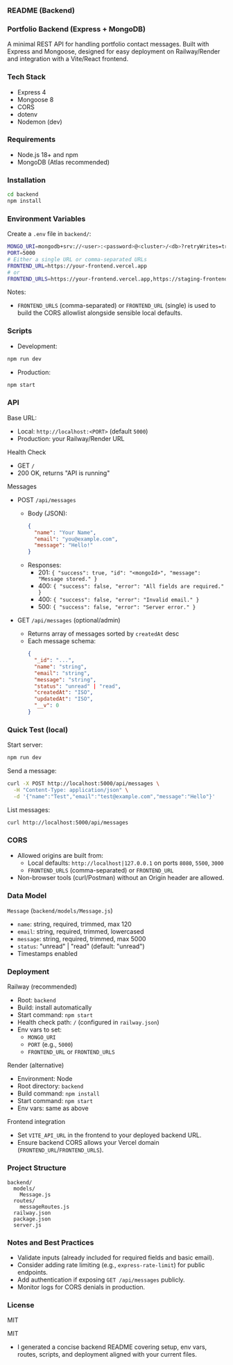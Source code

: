 ### README (Backend)

### Portfolio Backend (Express + MongoDB)

A minimal REST API for handling portfolio contact messages. Built with Express and Mongoose, designed for easy deployment on Railway/Render and integration with a Vite/React frontend.

### Tech Stack

- Express 4
- Mongoose 8
- CORS
- dotenv
- Nodemon (dev)

### Requirements

- Node.js 18+ and npm
- MongoDB (Atlas recommended)

### Installation

```bash
cd backend
npm install
```

### Environment Variables

Create a `.env` file in `backend/`:

```bash
MONGO_URI=mongodb+srv://<user>:<password>@<cluster>/<db>?retryWrites=true&w=majority
PORT=5000
# Either a single URL or comma-separated URLs
FRONTEND_URL=https://your-frontend.vercel.app
# or
FRONTEND_URLS=https://your-frontend.vercel.app,https://staging-frontend.vercel.app
```

Notes:
- `FRONTEND_URLS` (comma-separated) or `FRONTEND_URL` (single) is used to build the CORS allowlist alongside sensible local defaults.

### Scripts

- Development:
```bash
npm run dev
```
- Production:
```bash
npm start
```

### API

Base URL:
- Local: `http://localhost:<PORT>` (default `5000`)
- Production: your Railway/Render URL

Health Check
- GET `/`
- 200 OK, returns "API is running"

Messages
- POST `/api/messages`
  - Body (JSON):
    ```json
    {
      "name": "Your Name",
      "email": "you@example.com",
      "message": "Hello!"
    }
    ```
  - Responses:
    - 201: `{ "success": true, "id": "<mongoId>", "message": "Message stored." }`
    - 400: `{ "success": false, "error": "All fields are required." }`
    - 400: `{ "success": false, "error": "Invalid email." }`
    - 500: `{ "success": false, "error": "Server error." }`

- GET `/api/messages` (optional/admin)
  - Returns array of messages sorted by `createdAt` desc
  - Each message schema:
    ```json
    {
      "_id": "...",
      "name": "string",
      "email": "string",
      "message": "string",
      "status": "unread" | "read",
      "createdAt": "ISO",
      "updatedAt": "ISO",
      "__v": 0
    }
    ```

### Quick Test (local)

Start server:
```bash
npm run dev
```

Send a message:
```bash
curl -X POST http://localhost:5000/api/messages \
  -H "Content-Type: application/json" \
  -d '{"name":"Test","email":"test@example.com","message":"Hello"}'
```

List messages:
```bash
curl http://localhost:5000/api/messages
```

### CORS

- Allowed origins are built from:
  - Local defaults: `http://localhost|127.0.0.1` on ports `8080`, `5500`, `3000`
  - `FRONTEND_URLS` (comma-separated) or `FRONTEND_URL`
- Non-browser tools (curl/Postman) without an Origin header are allowed.

### Data Model

`Message` (`backend/models/Message.js`)
- `name`: string, required, trimmed, max 120
- `email`: string, required, trimmed, lowercased
- `message`: string, required, trimmed, max 5000
- `status`: "unread" | "read" (default: "unread")
- Timestamps enabled

### Deployment

Railway (recommended)
- Root: `backend`
- Build: install automatically
- Start command: `npm start`
- Health check path: `/` (configured in `railway.json`)
- Env vars to set:
  - `MONGO_URI`
  - `PORT` (e.g., `5000`)
  - `FRONTEND_URL` or `FRONTEND_URLS`

Render (alternative)
- Environment: Node
- Root directory: `backend`
- Build command: `npm install`
- Start command: `npm start`
- Env vars: same as above

Frontend integration
- Set `VITE_API_URL` in the frontend to your deployed backend URL.
- Ensure backend CORS allows your Vercel domain (`FRONTEND_URL`/`FRONTEND_URLS`).

### Project Structure

```text
backend/
  models/
    Message.js
  routes/
    messageRoutes.js
  railway.json
  package.json
  server.js
```

### Notes and Best Practices

- Validate inputs (already included for required fields and basic email).
- Consider adding rate limiting (e.g., `express-rate-limit`) for public endpoints.
- Add authentication if exposing `GET /api/messages` publicly.
- Monitor logs for CORS denials in production.

### License

MIT

MIT

- I generated a concise backend README covering setup, env vars, routes, scripts, and deployment aligned with your current files.
